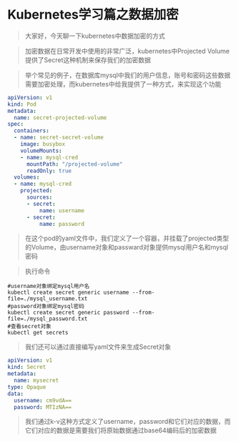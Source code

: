# Kubernetes学习篇之数据加密

>大家好，今天聊一下kubernetes中数据加密的方式

>加密数据在日常开发中使用的非常广泛，kubernetes中Projected Volume提供了Secret这种机制来保存我们的加密数据

>举个常见的例子，在数据库mysql中我们的用户信息，账号和密码这些数据需要加密处理，而kubernetes中给我提供了一种方式，来实现这个功能

```yaml
apiVersion: v1
kind: Pod
metadata:
  name: secret-projected-volume
spec:
  containers:
  - name: secret-secret-volume
    image: busybox
    volumeMounts:
    - name: mysql-cred
      mountPath: "/projected-volume"
      readOnly: true
  volumes:
  - name: mysql-cred
    projected:
      sources:
      - secret:
          name: username
      - secret:
          name: password
```

>在这个pod的yaml文件中，我们定义了一个容器，并挂载了projected类型的Volume，由username对象和passward对象提供mysql用户名和mysql密码

>执行命令
```shell
#username对象绑定mysql用户名
kubectl create secret generic username --from-file=./mysql_username.txt
#password对象绑定mysql密码
kubectl create secret generic password --from-file=./mysql_password.txt
#查看secret对象
kubectl get secrets
```

>我们还可以通过直接编写yaml文件来生成Secret对象

```yaml
apiVersion: v1
kind: Secret
metadata:
  name: mysecret
type: Opaque
data:
  username: cm9vdA==
  password: MTIzNA==
```

>我们通过k-v这种方式定义了username，password和它们对应的数据，而它们对应的数据是需要我们将原始数据通过base64编码后的加密数据